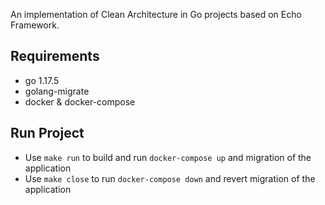An implementation of Clean Architecture in Go projects based on Echo Framework.

## Requirements
- go 1.17.5
- golang-migrate
- docker & docker-compose

## Run Project
- Use ```make run``` to build and run ```docker-compose up``` and migration of the application
- Use ```make close``` to run ```docker-compose down``` and revert migration of the application
